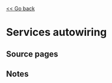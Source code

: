 [<< Go back](https://artoasmith.github.io/sf-preps/)

# Services autowiring

## Source pages

## Notes
